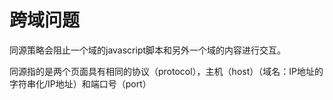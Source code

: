 # 跨域问题
同源策略会阻止一个域的javascript脚本和另外一个域的内容进行交互。

同源指的是两个页面具有相同的协议（protocol），主机（host）（域名：IP地址的字符串化/IP地址）和端口号（port）
